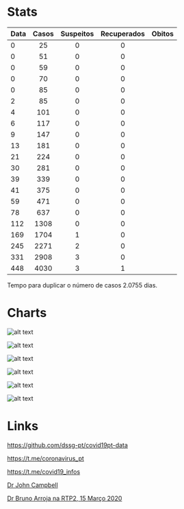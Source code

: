 
# Stats 

| Data | Casos | Suspeitos | Recuperados | Obitos |
|------|:-----:|:---------:|:-----------:|-------:|
| 0 | 25 | 0 | 0 |
| 0 | 51 | 0 | 0 |
| 0 | 59 | 0 | 0 |
| 0 | 70 | 0 | 0 |
| 0 | 85 | 0 | 0 |
| 2 | 85 | 0 | 0 |
| 4 | 101 | 0 | 0 |
| 6 | 117 | 0 | 0 |
| 9 | 147 | 0 | 0 |
| 13 | 181 | 0 | 0 |
| 21 | 224 | 0 | 0 |
| 30 | 281 | 0 | 0 |
| 39 | 339 | 0 | 0 |
| 41 | 375 | 0 | 0 |
| 59 | 471 | 0 | 0 |
| 78 | 637 | 0 | 0 |
| 112 | 1308 | 0 | 0 |
| 169 | 1704 | 1 | 0 |
| 245 | 2271 | 2 | 0 |
| 331 | 2908 | 3 | 0 |
| 448 | 4030 | 3 | 1 |

Tempo para duplicar o número de casos 2.0755 dias.

# Charts
![alt text](https://github.com/covid19-PT/stats/blob/master/meu/CasosCorona_17-Mar-2020.jpg "Logo Title Text 1")

![alt text](https://github.com/covid19-PT/stats/blob/master/meu/CasosCorona_RecuperadosInfectados17-Mar-2020.jpg "Logo Title Text 1")

![alt text](https://github.com/covid19-PT/stats/blob/master/meu/InfoCasosCoronaConfirmados_17-Mar-2020.jpg "Logo Title Text 1")

![alt text](https://github.com/covid19-PT/stats/blob/master/meu/InfoCasosCoronaEfectivos_17-Mar-2020.jpg "Logo Title Text 1")

![alt text](https://github.com/covid19-PT/stats/blob/master/meu/LTSim_ExponentialModel17-Mar-2020.jpg "Logo Title Text 1")

![alt text](https://github.com/covid19-PT/stats/blob/master/meu/Poly17-Mar-2020.jpg "Logo Title Text 1")

# Links
https://github.com/dssg-pt/covid19pt-data

https://t.me/coronavirus_pt

https://t.me/covid19_infos

[Dr John Campbell](https://www.youtube.com/watch?v=dr0Cqlf5xK4)

[Dr Bruno Arroja na RTP2, 15 Março 2020](https://streamable.com/chqim)
